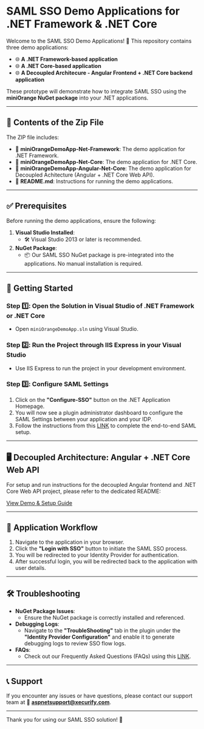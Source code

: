 # SAML SSO Demo Applications for .NET Framework & .NET Core

Welcome to the SAML SSO Demo Applications! 🚀 This repository contains three demo applications:

- 🌐 **A .NET Framework-based application**
- 🌐 **A .NET Core-based application**
- 🌐 **A Decoupled Architecure - Angular Frontend + .NET Core backend application**

These prototype will demonstrate how to integrate SAML SSO using the **miniOrange NuGet package** into your .NET applications.

---

## 📂 Contents of the Zip File

The ZIP file includes:

- 📘 **miniOrangeDemoApp-Net-Framework**: The demo application for .NET Framework.
- 📘 **miniOrangeDemoApp-Net-Core**: The demo application for .NET Core.
- 📘 **miniOrangeDemoApp-Angular-Net-Core**: The demo application for Decoupled Achitecture (Angular + .NET Core Web API).
- 📄 **README.md**: Instructions for running the demo applications.

---

## ✅ Prerequisites

Before running the demo applications, ensure the following:

1. **Visual Studio Installed**:
   - 🛠️ Visual Studio 2013 or later is recommended.
2. **NuGet Package**:
   - 📦 Our SAML SSO NuGet package is pre-integrated into the applications. No manual installation is required.

---

## 🚀 Getting Started

### Step 1️⃣: Open the Solution in Visual Studio of .NET Framework or .NET Core

- Open `miniOrangeDemoApp.sln` using Visual Studio.

### Step 2️⃣: Run the Project through IIS Express in your Visual Studio

- Use IIS Express to run the project in your development environment.

### Step 3️⃣: Configure SAML Settings

1. Click on the **"Configure-SSO"** button on the .NET Application Homepage.
2. You will now see a plugin administrator dashboard to configure the SAML Settings between your application and your IDP.
3. Follow the instructions from this [LINK](https://plugins.miniorange.com/asp-net-saml-sso-setup-guides) to complete the end-to-end SAML setup.

---

## 🖥️ Decoupled Architecture: Angular + .NET Core Web API

For setup and run instructions for the decoupled Angular frontend and .NET Core Web API project, please refer to the dedicated README:

[View Demo & Setup Guide](miniOrangeDemoApp-Angular-Net-Core/README.md)

---

## 🔄 Application Workflow

1. Navigate to the application in your browser.
2. Click the **"Login with SSO"** button to initiate the SAML SSO process.
3. You will be redirected to your Identity Provider for authentication.
4. After successful login, you will be redirected back to the application with user details.

---

## 🛠️ Troubleshooting

- **NuGet Package Issues**:
  - Ensure the NuGet package is correctly installed and referenced.
- **Debugging Logs**:
  - Navigate to the **"TroubleShooting"** tab in the plugin under the **"Identity Provider Configuration"** and enable it to generate debugging logs to review SSO flow logs.
- **FAQs**:
  - Check out our Frequently Asked Questions (FAQs) using this [LINK](https://faq.miniorange.com/kb/asp-net/).

---

## 📞 Support

If you encounter any issues or have questions, please contact our support team at 📧 **aspnetsupport@xecurify.com**.

---

Thank you for using our SAML SSO solution! 🙌

